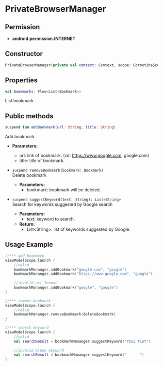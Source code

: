 # PrivateBrowserManager

## Permission

- **android.permission.INTERNET**

## Constructor

```kotlin
PrivateBrowserManager(private val context: Context, scope: CoroutineScope)
```

## Properties

 ```kotlin
val bookmarks: Flow<List<Bookmark>>
```
  List bookmark

## Public methods

```kotlin
suspend fun addBookmark(url: String, title: String)
```
Add bookmark
- **Parameters:**
    - url: link of bookmark. (vd: https://www.google.com, google.com)
    - title: title of bookmark.

- ```suspend removeBookmark(bookmark: Bookmark)```\
  Delete bookmark
    - **Parameters:**
        - bookmark: bookmark will be deleted.

- ```suspend suggestKeyword(text: String): List<String>```\
  Search for keywords suggested by Google search
    - **Parameters:**
        - text: keyword to search.
    - **Return:**
        - List\<String\>: list of keywords suggested by Google.

## Usage Example

```kotlin
//*** add bookmark
viewModelScope.launch {
    //valid
    bookmarkMananger.addBookmark("google.com", "google")
    bookmarkMananger.addBookmark("https://www.google.com", "google")
    
    //invalid url format 
    bookmarkMananger.addBookmark("google", "google")
}

//*** remove bookmark
viewModelScope.launch {
    //valid
    bookmarkMananger.removeBookmark(deleteBookmark)
}

//*** search keyword
viewModelScope.launch {
    //valid
    val searchResult = bookmarkMananger.suggestKeyword("thoi tiet")
    
    //invalid blank keyword
    val searchResult = bookmarkMananger.suggestKeyword("      ")
}

```
